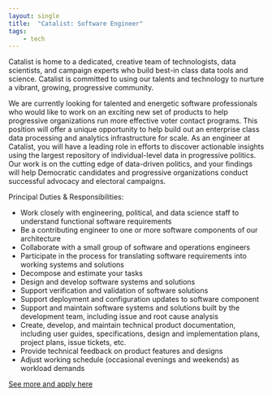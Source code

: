 ```yaml
---
layout: single
title:  "Catalist: Software Engineer"
tags: 
    - tech
---
```


Catalist is home to a dedicated, creative team of technologists, data scientists, and campaign experts who build best-in class data tools and science. Catalist is committed to using our talents and technology to nurture a vibrant, growing, progressive community. 

We are currently looking for talented and energetic software professionals who would like to work on an exciting new set of products to help progressive organizations run more effective voter contact programs. This position will offer a unique opportunity to help build out an enterprise class data processing and analytics infrastructure for scale.
As an engineer at Catalist, you will have a leading role in efforts to discover actionable insights using the largest repository of individual-level data in progressive politics. Our work is on the cutting edge of data-driven politics, and your findings will help Democratic candidates and progressive organizations conduct successful advocacy and electoral campaigns.

Principal Duties & Responsibilities:
* Work closely with engineering, political, and data science staff to understand functional software requirements
* Be a contributing engineer to one or more software components of our architecture
* Collaborate with a small group of software and operations engineers
* Participate in the process for translating software requirements into working systems and solutions
* Decompose and estimate your tasks
* Design and develop software systems and solutions
* Support verification and validation of software solutions
* Support deployment and configuration updates to software component
* Support and maintain software systems and solutions built by the development team, including issue and root cause analysis
* Create, develop, and maintain technical product documentation, including user guides, specifications, design and implementation plans, project plans, issue tickets, etc.
* Provide technical feedback on product features and designs
* Adjust working schedule (occasional evenings and weekends) as workload demands

[See more and apply here](https://www.catalist.us/about/careers/software-engineer/)
